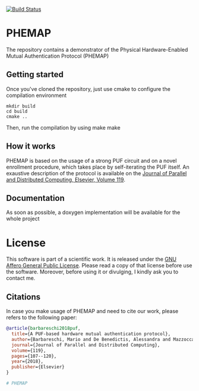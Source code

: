 [![Build Status](https://travis-ci.org/mariobarbareschi/phemap.svg?branch=master)](https://travis-ci.org/mariobarbareschi/phemap)
# PHEMAP
The repository contains a demonstrator of the Physical Hardware-Enabled Mutual Authentication Protocol (PHEMAP)

## Getting started
Once you've cloned the repository, just use cmake to configure the compilation environment

    mkdir build
    cd build
    cmake ..

Then, run the compilation by using make
    make
    
## How it works
PHEMAP is based on the usage of a strong PUF circuit and on a novel enrollment procedure, which takes place by self-iterating the PUF itself.
An exaustive description of the protocol is available on the [Journal of Parallel and Distributed Computing, Elsevier, Volume 119](https://www.sciencedirect.com/science/article/pii/S0743731518302582).

## Documentation
As soon as possible, a doxygen implementation will be available for the whole project
    
# License
This software is part of a scientific work. It is released under the [GNU Affero General Public License](https://www.gnu.org/licenses/agpl-3.0.html). Please read a copy of that license before use the software.
Moreover, before using it or divulging, I kindly ask you to contact me.

## Citations
In case you make usage of PHEMAP and need to cite our work, please refers to the following paper:
```bibtex
@article{barbareschi2018puf,
  title={A PUF-based hardware mutual authentication protocol},
  author={Barbareschi, Mario and De Benedictis, Alessandra and Mazzocca, Nicola},
  journal={Journal of Parallel and Distributed Computing},
  volume={119},
  pages={107--120},
  year={2018},
  publisher={Elsevier}
}

# PHEMAP
